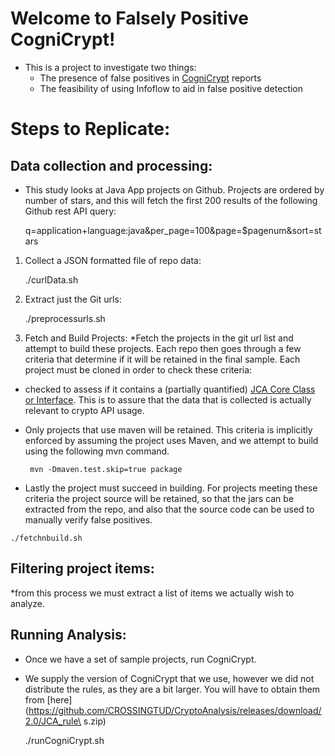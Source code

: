 # Welcome to Falsely Positive CogniCrypt!
  * This is a project to investigate two things:
    * The presence of false positives in [CogniCrypt](https://github.com/CROSSINGTUD/CryptoAnalysis) reports
    * The feasibility of using Infoflow to aid in false positive detection


# Steps to Replicate:
 ## Data collection and processing:
  * This study looks at Java App projects on Github. Projects are ordered by number of stars, and this will fetch the first 200 results of the following Github rest API query:



    q=application+language:java&per_page=100&page=$pagenum&sort=stars    
  

 1. Collect a JSON formatted file of repo data:




    ./curlData.sh


 2. Extract just the Git urls:





    ./preprocessurls.sh


 3. Fetch and Build Projects:
 *Fetch the projects in the git url list and attempt to build these projects. Each repo then goes through a few criteria that determine if it will be retained in the final sample. Each project must be cloned in order to check these criteria:
   * checked to assess if it contains a (partially quantified) [JCA Core Class or Interface](https://docs.oracle.com/javase/9/security/java-cryptography-architecture-jca-reference-guide.htm#JSSEC-GUID-71693272-7F57-4155-99F9-A2139271FD6D). This is to assure that the data that is collected is actually relevant to crypto API usage.
   * Only projects that use maven will be retained. This criteria is implicitly enforced by assuming the project uses Maven, and we attempt to build using the following mvn command.


     	  mvn -Dmaven.test.skip=true package

	 
   * Lastly the project must succeed in building. For projects meeting these criteria the project source will be retained, so that the jars can be extracted from the repo, and also that the source code can be used to manually verify false positives.





    ./fetchnbuild.sh

 ## Filtering project items:
 *from this process we must extract a list of items we actually wish to analyze. 

 ## Running Analysis:
 * Once we have a set of sample projects, run CogniCrypt.
 * We supply the version of CogniCrypt that we use, however we did not distribute the rules, as they are a bit larger. You will have to obtain them from [here](https://github.com/CROSSINGTUD/CryptoAnalysis/releases/download/2.0/JCA_rule\
s.zip)


   ./runCogniCrypt.sh <file-of-items-to-analyze>
